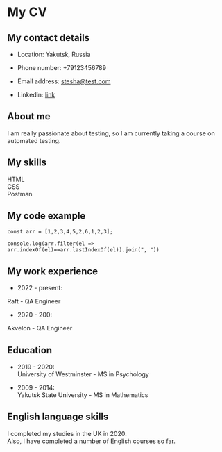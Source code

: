 # My CV

## My contact details 

- Location: Yakutsk, Russia

- Phone number: +79123456789

- Email address: stesha@test.com

- Linkedin: [link](https://ru.linkedin.com/in/stepanida-kirillina)

## About me 

I am really passionate about testing, so I am currently taking a course on automated testing. 

## My skills 

HTML <br>
CSS <br>
Postman <br>

## My code example

``` 
const arr = [1,2,3,4,5,2,6,1,2,3];

console.log(arr.filter(el => arr.indexOf(el)==arr.lastIndexOf(el)).join(", "))

```

## My work experience 

- 2022 - present: 

Raft - QA Engineer 

- 2020 - 200: 

Akvelon - QA Engineer 

## Education

- 2019 - 2020: <br>
University of Westminster - MS in Psychology

- 2009 - 2014: <br>
Yakutsk State University - MS in Mathematics 

## English language skills 

I completed my studies in the UK in 2020. <br>
Also, I have completed a number of English courses so far. 

